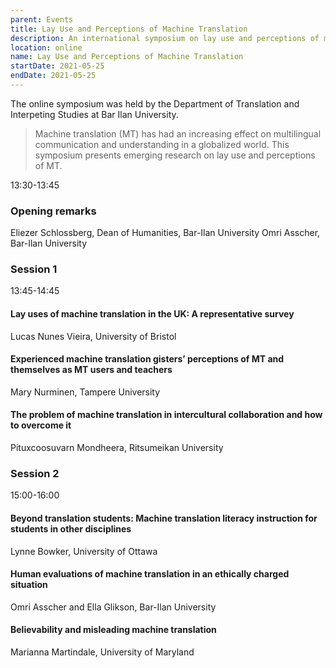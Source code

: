 ```yaml
---
parent: Events
title: Lay Use and Perceptions of Machine Translation
description: An international symposium on lay use and perceptions of machine translation
location: online
name: Lay Use and Perceptions of Machine Translation
startDate: 2021-05-25
endDate: 2021-05-25
---
```


The online symposium was held by the Department of Translation and Interpeting Studies at Bar Ilan University.

> Machine translation (MT) has had an increasing effect on multilingual communication and understanding in a globalized world. 
> This symposium presents emerging research on lay use and perceptions of MT.

13:30-13:45
### Opening remarks
Eliezer Schlossberg, Dean of Humanities, Bar-Ilan University
Omri Asscher, Bar-Ilan University

### Session 1
13:45-14:45
#### Lay uses of machine translation in the UK: A representative survey
Lucas Nunes Vieira, University of Bristol

#### Experienced machine translation gisters’ perceptions of MT and themselves as MT users and teachers
Mary Nurminen, Tampere University

#### The problem of machine translation in intercultural collaboration and how to overcome it
Pituxcoosuvarn Mondheera, Ritsumeikan University


### Session 2
15:00-16:00

#### Beyond translation students: Machine translation literacy instruction for students in other disciplines
Lynne Bowker, University of Ottawa

#### Human evaluations of machine translation in an ethically charged situation
Omri Asscher and Ella Glikson, Bar-Ilan University

#### Believability and misleading machine translation
Marianna Martindale, University of Maryland


